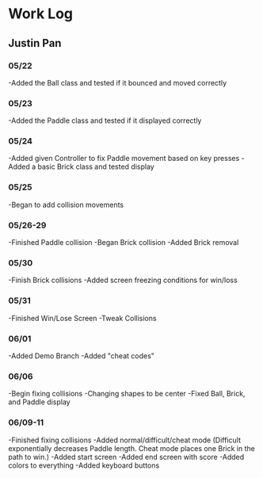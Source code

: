 # Work Log

## Justin Pan

### 05/22

-Added the Ball class and tested if it bounced and moved correctly

### 05/23

-Added the Paddle class and tested if it displayed correctly

### 05/24

-Added given Controller to fix Paddle movement based on key presses
-Added a basic Brick class and tested display

### 05/25

-Began to add collision movements

### 05/26-29

-Finished Paddle collision
-Began Brick collision
-Added Brick removal

### 05/30

-Finish Brick collisions
-Added screen freezing conditions for win/loss

### 05/31
-Finished Win/Lose Screen
-Tweak Collisions

### 06/01
-Added Demo Branch
-Added "cheat codes"

### 06/06
-Begin fixing collisions
-Changing shapes to be center
-Fixed Ball, Brick, and Paddle display

### 06/09-11
-Finished fixing collisions
-Added normal/difficult/cheat mode (Difficult exponentially decreases Paddle length. Cheat mode places one Brick in the path to win.)
-Added start screen
-Added end screen with score
-Added colors to everything
-Added keyboard buttons
